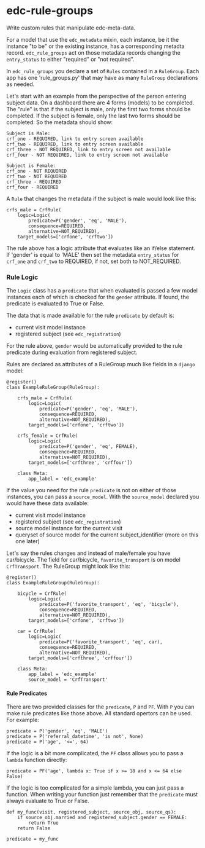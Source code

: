 # edc-rule-groups

Write custom rules that manipulate edc-meta-data. 

For a model that use the `edc_metadata` mixin, each instance, be it the instance "to be" or the existing instance, has a corresponding metadta record. `edc_rule_groups` act on those metadata records changing the `entry_status` to either "required" or "not required".

In `edc_rule_groups` you declare a set of `Rules` contained in a `RuleGroup`. Each app has one 'rule_groups.py' that may have as many `RuleGroup` declarations as needed.

Let's start with an example from the perspective of the person entering subject data. On a dashboard there are 4 forms (models) to be completed. The "rule" is that if the subject is male, only the first two forms should be completed. If the subject is female, only the last two forms should be completed. So the metadata should show:

    Subject is Male:
    crf_one - REQUIRED, link to entry screen available
    crf_two - REQUIRED, link to entry screen available
    crf_three - NOT REQUIRED, link to entry screen not available
    crf_four - NOT REQUIRED, link to entry screen not available

    Subject is Female:
    crf_one - NOT REQUIRED
    crf_two - NOT REQUIRED
    crf_three - REQUIRED
    crf_four - REQUIRED

A `Rule` that changes the metadata if the subject is male would look like this:

    crfs_male = CrfRule(
        logic=Logic(
            predicate=P('gender', 'eq', 'MALE'),
            consequence=REQUIRED,
            alternative=NOT_REQUIRED),
        target_models=['crfone', 'crftwo'])

The rule above has a logic attribute that evaluates like an if/else statement. If 'gender' is equal to 'MALE' then set the metadata `entry_status` for `crf_one` and `crf_two` to REQUIRED, if not, set both to NOT_REQUIRED.

### Rule Logic

The `Logic` class has a `predicate` that when evaluated is passed a few model instances each of which is checked for the `gender` attribute. If found, the predicate is evaluated to True or False.

The data that is made available for the rule `predicate` by default is:
* current visit model instance
* registered subject (see `edc_registration`)

For the rule above, `gender` would be automatically provided to the rule predicate during evaluation from registered subject.

Rules are declared as attributes of a RuleGroup much like fields in a `django` model:

    @register()
    class ExampleRuleGroup(RuleGroup):
    
        crfs_male = CrfRule(
            logic=Logic(
                predicate=P('gender', 'eq', 'MALE'),
                consequence=REQUIRED,
                alternative=NOT_REQUIRED),
            target_models=['crfone', 'crftwo'])
    
        crfs_female = CrfRule(
            logic=Logic(
                predicate=P('gender', 'eq', FEMALE),
                consequence=REQUIRED,
                alternative=NOT_REQUIRED),
            target_models=['crfthree', 'crffour'])
    
        class Meta:
            app_label = 'edc_example'

If the value you need for the rule `predicate` is not on either of those instances, you can pass a `source_model`. With the `source_model` declared you would have these data available:
* current visit model instance
* registered subject (see `edc_registration`)
* source model instance for the current visit
* queryset of source model for the current subject_identifier (more on this one later)

Let's say the rules changes and instead of male/female you have car/bicycle. The field for car/bicycle, `favorite_transport` is on model `CrfTransport`. The RuleGroup might look like this: 

    @register()
    class ExampleRuleGroup(RuleGroup):
    
        bicycle = CrfRule(
            logic=Logic(
                predicate=P('favorite_transport', 'eq', 'bicycle'),
                consequence=REQUIRED,
                alternative=NOT_REQUIRED),
            target_models=['crfone', 'crftwo'])
    
        car = CrfRule(
            logic=Logic(
                predicate=P('favorite_transport', 'eq', car),
                consequence=REQUIRED,
                alternative=NOT_REQUIRED),
            target_models=['crfthree', 'crffour'])
    
        class Meta:
            app_label = 'edc_example'
            source_model = 'CrfTransport'

#### Rule Predicates
There are two provided classes for the `predicate`, `P` and `PF`. With `P` you can make rule predicates like those above. All standard opertors can be used. For example:

    predicate = P('gender', 'eq', 'MALE')
    predicate = P('referral_datetime', 'is not', None)
    predicate = P('age', '<=', 64)

If the logic is a bit more complicated, the `PF` class allows you to pass a `lambda` function directly:

    predicate = PF('age', lambda x: True if x >= 18 and x <= 64 else False)
    
If the logic is too complicated for a simple lambda, you can just pass a function. When writing your function just remember that the `predicate` must always evaluate to True or False. 

    def my_func(visit, registered_subject, source_obj, source_qs):
        if source_obj.married and registered_subject.gender == FEMALE:
            return True
        return False

    predicate = my_func
